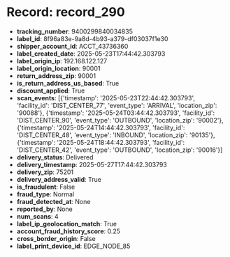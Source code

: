 # Record: record_290

- **tracking_number**: 9400299840034835
- **label_id**: 8f96a83e-9a8d-4b93-a379-df03037f1e30
- **shipper_account_id**: ACCT_43736360
- **label_created_date**: 2025-05-23T17:44:42.303793
- **label_origin_ip**: 192.168.122.127
- **label_origin_location**: 90001
- **return_address_zip**: 90001
- **is_return_address_us_based**: True
- **discount_applied**: True
- **scan_events**: [{'timestamp': '2025-05-23T22:44:42.303793', 'facility_id': 'DIST_CENTER_77', 'event_type': 'ARRIVAL', 'location_zip': '90088'}, {'timestamp': '2025-05-24T03:44:42.303793', 'facility_id': 'DIST_CENTER_90', 'event_type': 'OUTBOUND', 'location_zip': '90002'}, {'timestamp': '2025-05-24T14:44:42.303793', 'facility_id': 'DIST_CENTER_48', 'event_type': 'INBOUND', 'location_zip': '90135'}, {'timestamp': '2025-05-24T18:44:42.303793', 'facility_id': 'DIST_CENTER_42', 'event_type': 'OUTBOUND', 'location_zip': '90016'}]
- **delivery_status**: Delivered
- **delivery_timestamp**: 2025-05-27T17:44:42.303793
- **delivery_zip**: 75201
- **delivery_address_valid**: True
- **is_fraudulent**: False
- **fraud_type**: Normal
- **fraud_detected_at**: None
- **reported_by**: None
- **num_scans**: 4
- **label_ip_geolocation_match**: True
- **account_fraud_history_score**: 0.25
- **cross_border_origin**: False
- **label_print_device_id**: EDGE_NODE_85